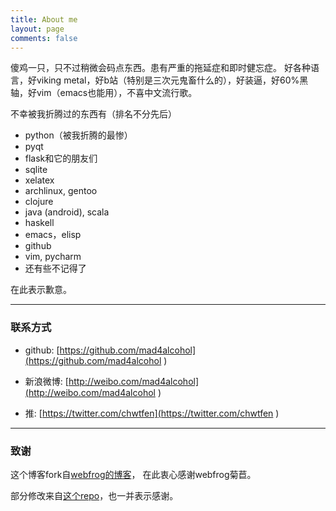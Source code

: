 ```yaml
---
title: About me
layout: page
comments: false
---
```


傻鸡一只，只不过稍微会码点东西。患有严重的拖延症和即时健忘症。
好各种语言，好viking metal，好b站（特别是三次元鬼畜什么的），好装逼，好60%黑轴，好vim（emacs也能用），不喜中文流行歌。

不幸被我折腾过的东西有（排名不分先后）

* python（被我折腾的最惨）
* pyqt
* flask和它的朋友们
* sqlite
* xelatex
* archlinux, gentoo
* clojure
* java (android), scala
* haskell
* emacs，elisp
* github
* vim, pycharm
* 还有些不记得了


在此表示歉意。

----

### 联系方式

* github: [https://github.com/mad4alcohol](https://github.com/mad4alcohol )

* 新浪微博: [http://weibo.com/mad4alcohol](http://weibo.com/mad4alcohol )

* 推: [https://twitter.com/chwtfen](https://twitter.com/chwtfen )

---

### 致谢

这个博客fork自[webfrog的博客](https://github.com/webfrogs/webfrogs.github.com )，
在此衷心感谢webfrog菊苣。

部分修改来自[这个repo](https://github.com/plusjade/jekyll-bootstrap )，也一并表示感谢。


